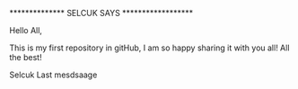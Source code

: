 
**************   SELCUK SAYS  ******************

Hello All,

This is my first repository in gitHub, I am so happy sharing it with you all!
All the best!

Selcuk
Last mesdsaage
